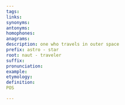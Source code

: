 ```yaml
---
tags: 
links: 
synonyms: 
antonyms: 
homophones: 
anagrams: 
description: one who travels in outer space
prefix: astro - star
root: naut - traveler
suffix: 
pronunciation:
example:
etymology:
definition:
POS

---
```

